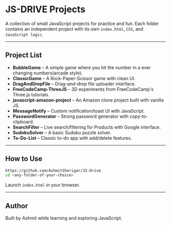 # JS-DRIVE Projects

A collection of small JavaScript projects for practice and fun. Each folder contains an independent project with its own `index.html`, `CSS`, and `JavaScript logic`.

---

## Project List

- **BubbleGame** – A simple game where you hit the number in a ever changing numbers(arcade style).
- **ClassicGame** – A Rock-Paper-Scissor game with clean UI.
- **DragAndDropFile** – Drag-and-drop file uploader interface.
- **FreeCodeCamp-ThreeJS** – 3D experiments from FreeCodeCamp's Three.js tutorials.
- **javascript-amazon-project** – An Amazon clone project built with vanilla JS.
- **MessageNotify** – Custom notification/toast UI with JavaScript.
- **PasswordGenerator** – Strong password generator with copy-to-clipboard.
- **SearchFilter** – Live search/filtering for Products with Google interface.
- **SudokuSolver** – A basic Sudoku puzzle solver.
- **To-Do-List** – Classic to-do app with add/delete features.

---

## How to Use

```bash
https://github.com/AshmitSherigar/JS-Drive
cd <any-folder-of-your-choice>
```
Launch `index.html` in your browser.

---

## Author
Built by Ashmit while learning and exploring JavaScript.
